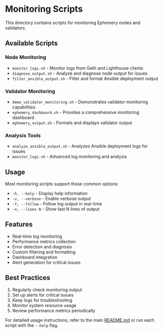 # Monitoring Scripts

This directory contains scripts for monitoring Ephemery nodes and validators.

## Available Scripts

### Node Monitoring
- `monitor_logs.sh` - Monitor logs from Geth and Lighthouse clients
- `diagnose_output.sh` - Analyze and diagnose node output for issues
- `filter_ansible_output.sh` - Filter and format Ansible deployment output

### Validator Monitoring
- `demo_validator_monitoring.sh` - Demonstrates validator monitoring capabilities
- `ephemery_dashboard.sh` - Provides a comprehensive monitoring dashboard
- `ephemery_output.sh` - Formats and displays validator output

### Analysis Tools
- `analyze_ansible_output.sh` - Analyzes Ansible deployment logs for issues
- `monitor_logs.sh` - Advanced log monitoring and analysis

## Usage

Most monitoring scripts support these common options:
- `-h, --help` - Display help information
- `-v, --verbose` - Enable verbose output
- `-f, --follow` - Follow log output in real-time
- `-n, --lines N` - Show last N lines of output

## Features

- Real-time log monitoring
- Performance metrics collection
- Error detection and diagnosis
- Custom filtering and formatting
- Dashboard integration
- Alert generation for critical issues

## Best Practices

1. Regularly check monitoring output
2. Set up alerts for critical issues
3. Keep logs for troubleshooting
4. Monitor system resource usage
5. Review performance metrics periodically

For detailed usage instructions, refer to the main [README.md](../../README.md) or run each script with the `--help` flag.
